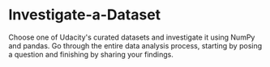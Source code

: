 # Investigate-a-Dataset
Choose one of Udacity's curated datasets and investigate it using NumPy and pandas. Go through the entire data analysis process, starting by posing a question and finishing by sharing your findings.
